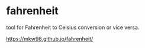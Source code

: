 # fahrenheit
tool for Fahrenheit to Celsius conversion or vice versa.

https://mkw98.github.io/fahrenheit/
